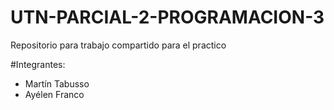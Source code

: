 # UTN-PARCIAL-2-PROGRAMACION-3
Repositorio para trabajo compartido para el practico

#Integrantes:
- Martín Tabusso
- Ayélen Franco
